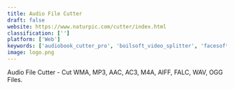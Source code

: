 ```yaml
---
title: Audio File Cutter
draft: false 
website: https://www.naturpic.com/cutter/index.html
classification: ['']
platform: ['Web']
keywords: ['audiobook_cutter_pro', 'boilsoft_video_splitter', 'facesoft', 'free_audio_dub', 'free_mp3_cutter', 'free_mp3_cutter_joiner', 'freemake_audio_converter', 'lobe', 'lossless_cut', 'mp3_cutter', 'mp3_stream_editor', 'macsome_audio_splitter_freeware', 'shorts', 'mp3cut.net']
image: logo.png
---
```

Audio File Cutter -  Cut WMA, MP3, AAC, AC3, M4A, AIFF, FALC, WAV, OGG Files.